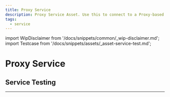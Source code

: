```yaml
---
title: Proxy Service
description: Proxy Service Asset. Use this to connect to a Proxy-based data source.
tags:
  - service
---
```


import WipDisclaimer from '/docs/snippets/common/_wip-disclaimer.md';
import Testcase from '/docs/snippets/assets/_asset-service-test.md';

# Proxy Service

## Service Testing

<Testcase></Testcase>

---

<WipDisclaimer></WipDisclaimer>


